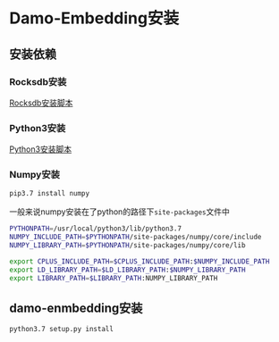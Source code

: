 # Damo-Embedding安装

## 安装依赖

### Rocksdb安装

[Rocksdb安装脚本](rocksdb.md)

### Python3安装

[Python3安装脚本](python3.md)

### Numpy安装

```bash
pip3.7 install numpy
```

一般来说numpy安装在了python的路径下`site-packages`文件中

```bash
PYTHONPATH=/usr/local/python3/lib/python3.7
NUMPY_INCLUDE_PATH=$PYTHONPATH/site-packages/numpy/core/include
NUMPY_LIBRARY_PATH=$PYTHONPATH/site-packages/numpy/core/lib

export CPLUS_INCLUDE_PATH=$CPLUS_INCLUDE_PATH:$NUMPY_INCLUDE_PATH
export LD_LIBRARY_PATH=$LD_LIBRARY_PATH:$NUMPY_LIBRARY_PATH
export LIBRARY_PATH=$LIBRARY_PATH:NUMPY_LIBRARY_PATH
```

## damo-enmbedding安装

```bash
python3.7 setup.py install
```